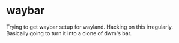 # waybar
Trying to get waybar setup for wayland. Hacking on this irregularly. Basically going to turn it into a clone of dwm's bar.
